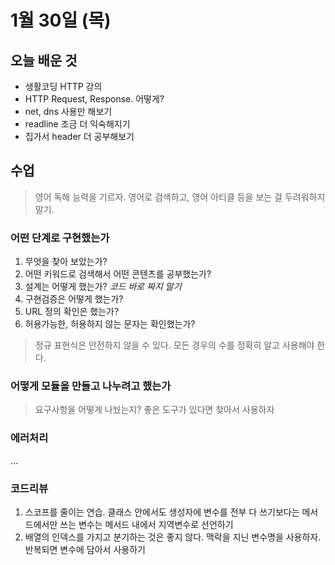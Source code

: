 # 1월 30일 \(목\)

## 오늘 배운 것

* 생활코딩 HTTP 강의
* HTTP Request, Response. 어떻게?
* net, dns 사용만 해보기
* readline 조금 더 익숙해지기
* 집가서 header 더 공부해보기

## 수업

> 영어 독해 능력을 기르자. 영어로 검색하고, 영어 아티클 등을 보는 걸 두려워하지 말기.

### 어떤 단계로 구현했는가

1. 무엇을 찾아 보았는가?
2. 어떤 키워드로 검색해서 어떤 콘텐츠를 공부했는가?
3. 설계는 어떻게 했는가? _코드 바로 짜지 말기_
4. 구현검증은 어떻게 했는가?
5. URL 정의 확인은 했는가?
6. 허용가능한, 허용하지 않는 문자는 확인했는가?

> 정규 표현식은 안전하지 않을 수 있다. 모든 경우의 수를 정확히 알고 사용해야 한다.

### 어떻게 모듈을 만들고 나누려고 했는가

> 요구사항을 어떻게 나눴는지? 좋은 도구가 있다면 찾아서 사용하자

### 에러처리

...

### 코드리뷰

1. 스코프를 줄이는 연습. 클래스 안에서도 생성자에 변수를 전부 다 쓰기보다는 메서드에서만 쓰는 변수는 메서드 내에서 지역변수로 선언하기
2. 배열의 인덱스를 가지고 분기하는 것은 좋지 않다. 맥락을 지닌 변수명을 사용하자. 반복되면 변수에 담아서 사용하기

